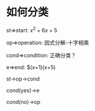# 如何分类

st=>start: $x^2+6x+5$

op=>operation: 因式分解-十字相乘

cond=>condition: 正确分类？

e=>end: $(x+1)(x+5)

st->op->cond

cond(yes)->e

cond(no)->op